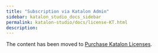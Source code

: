 ```yaml
---
title: "Subscription via Katalon Admin"
sidebar: katalon_studio_docs_sidebar
permalink: katalon-studio/docs/license-KT.html
description:
---
```


The content has been moved to [Purchase Katalon Licenses](https://docs.katalon.com/katalon-studio/docs/license-subscription.html).